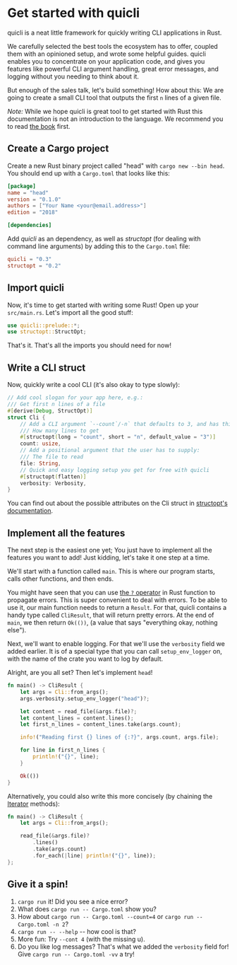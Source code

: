 # Get started with quicli

quicli is a neat little framework for quickly writing CLI applications in Rust.

We carefully selected the best tools the ecosystem has to offer,
coupled them with an opinioned setup,
and wrote some helpful guides.
quicli enables you to concentrate on your application code,
and gives you features like
powerful CLI argument handling,
great error messages,
and logging
without you needing to think about it.

But enough of the sales talk, let's build something!
How about this:
We are going to create a small CLI tool
that outputs the first `n` lines of a given file.

_Note:_
While we hope quicli is great tool to get started with Rust
this documentation is not an introduction to the language.
We recommend you to read [the book] first.

[the book]: https://doc.rust-lang.org/book/

## Create a Cargo project

Create a new Rust binary project called "head"
with `cargo new --bin head`.
You should end up with a `Cargo.toml` that looks like this:

```toml file=Cargo.toml
[package]
name = "head"
version = "0.1.0"
authors = ["Your Name <your@email.address>"]
edition = "2018"

[dependencies]
```

Add _quicli_ as an dependency,
as well as _structopt_
(for dealing with command line arguments)
by adding this to the `Cargo.toml` file:

```toml file=Cargo.toml
quicli = "0.3"
structopt = "0.2"
```

## Import quicli

Now, it's time to get started with writing some Rust!
Open up your `src/main.rs`.
Let's import all the good stuff:

```rust file=src/main.rs
use quicli::prelude::*;
use structopt::StructOpt;
```

That's it. That's all the imports you should need for now!

## Write a CLI struct

Now, quickly write a cool CLI
(it's also okay to type slowly):

```rust file=src/main.rs
// Add cool slogan for your app here, e.g.:
/// Get first n lines of a file
#[derive(Debug, StructOpt)]
struct Cli {
    // Add a CLI argument `--count`/-n` that defaults to 3, and has this help text:
    /// How many lines to get
    #[structopt(long = "count", short = "n", default_value = "3")]
    count: usize,
    // Add a positional argument that the user has to supply:
    /// The file to read
    file: String,
    // Quick and easy logging setup you get for free with quicli
    #[structopt(flatten)]
    verbosity: Verbosity,
}
```

You can find out about the possible attributes on the Cli struct in
[structopt's documentation].

[structopt's documentation]: https://docs.rs/structopt/0.2.0/structopt/

## Implement all the features

The next step is the easiest one yet;
You just have to implement all the features you want to add!
Just kidding, let's take it one step at a time.

We'll start with a function called `main`.
This is where our program starts,
calls other functions,
and then ends.

You might have seen that you can use
[the `?` operator][try-op]
in Rust function to propagate errors.
This is super convenient to deal with errors.
To be able to use it,
our main function needs to return a `Result`.
For that,
quicli contains a handy type called `CliResult`,
that will return pretty errors.
At the end of `main`,
we then return `Ok(())`,
(a value that says "everything okay, nothing else").

[try-op]: https://doc.rust-lang.org/book/ch09-02-recoverable-errors-with-result.html#propagating-errors

Next, we'll want to enable logging.
For that we'll use the `verbosity` field we added earlier.
It is of a special type that you can call `setup_env_logger` on,
with the name of the crate you want to log by default.

Alright, are you all set?
Then let's implement `head`!

```rust file=src/main.rs
fn main() -> CliResult {
    let args = Cli::from_args();
    args.verbosity.setup_env_logger("head")?;

    let content = read_file(&args.file)?;
    let content_lines = content.lines();
    let first_n_lines = content_lines.take(args.count);

    info!("Reading first {} lines of {:?}", args.count, args.file);

    for line in first_n_lines {
        println!("{}", line);
    }

    Ok(())
}
```

Alternatively, you could also write this more concisely
(by chaining the [Iterator] methods):

[Iterator]: https://doc.rust-lang.org/book/second-edition/ch13-02-iterators.html

```rust
fn main() -> CliResult {
    let args = Cli::from_args();

    read_file(&args.file)?
        .lines()
        .take(args.count)
        .for_each(|line| println!("{}", line));
};
```

## Give it a spin!

1. `cargo run` it! Did you see a nice error?
2. What does `cargo run -- Cargo.toml` show you?
3. How about `cargo run -- Cargo.toml --count=4` or `cargo run -- Cargo.toml -n 2`?
4. `cargo run -- --help` -- how cool is that?
5. More fun: Try `--cont 4` (with the missing u).
6. Do you like log messages? That's what we added the `verbosity` field for!
    Give `cargo run -- Cargo.toml -vv` a try!
